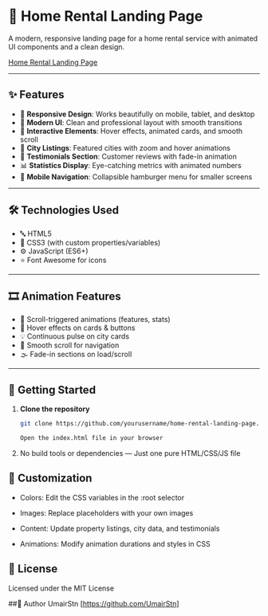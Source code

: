 # 🏡 Home Rental Landing Page

A modern, responsive landing page for a home rental service with animated UI components and a clean design.

[Home Rental Landing Page](http://www.settleup.live/)

---

## ✨ Features

- 📱 **Responsive Design**: Works beautifully on mobile, tablet, and desktop  
- 🎨 **Modern UI**: Clean and professional layout with smooth transitions  
- 🧩 **Interactive Elements**: Hover effects, animated cards, and smooth scroll  
- 🌆 **City Listings**: Featured cities with zoom and hover animations  
- 💬 **Testimonials Section**: Customer reviews with fade-in animation  
- 📊 **Statistics Display**: Eye-catching metrics with animated numbers  
- 📱 **Mobile Navigation**: Collapsible hamburger menu for smaller screens  

---

## 🛠 Technologies Used

- 🔤 HTML5  
- 🎨 CSS3 (with custom properties/variables)  
- ⚙️ JavaScript (ES6+)  
- ⭐ Font Awesome for icons  

---

## 🎞️ Animation Features

- 🔄 Scroll-triggered animations (features, stats)  
- 🎯 Hover effects on cards & buttons  
- 💡 Continuous pulse on city cards  
- 🧭 Smooth scroll for navigation  
- 🌫️ Fade-in sections on load/scroll  

---

## 🚀 Getting Started

1. **Clone the repository**
   ```bash
   git clone https://github.com/yourusername/home-rental-landing-page.git

   Open the index.html file in your browser

2. No build tools or dependencies — Just one pure HTML/CSS/JS file


## 🎨 Customization

- Colors: Edit the CSS variables in the :root selector

- Images: Replace placeholders with your own images

- Content: Update property listings, city data, and testimonials

- Animations: Modify animation durations and styles in CSS


## 📄 License
Licensed under the MIT License

##👤 Author
UmairStn
[https://github.com/UmairStn]
